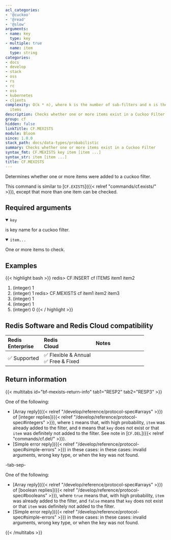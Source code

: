 ```yaml
---
acl_categories:
- '@cuckoo'
- '@read'
- '@slow'
arguments:
- name: key
  type: key
- multiple: true
  name: item
  type: string
categories:
- docs
- develop
- stack
- oss
- rs
- rc
- oss
- kubernetes
- clients
complexity: O(k * n), where k is the number of sub-filters and n is the number of
  items
description: Checks whether one or more items exist in a Cuckoo Filter
group: cf
hidden: false
linkTitle: CF.MEXISTS
module: Bloom
since: 1.0.0
stack_path: docs/data-types/probabilistic
summary: Checks whether one or more items exist in a Cuckoo Filter
syntax_fmt: CF.MEXISTS key item [item ...]
syntax_str: item [item ...]
title: CF.MEXISTS
---
```

Determines whether one or more items were added to a cuckoo filter.

This command is similar to [`CF.EXISTS`]({{< relref "commands/cf.exists/" >}}), except that more than one item can be checked.

## Required arguments

<details open><summary><code>key</code></summary>

is key name for a cuckoo filter.

</details>

<details open><summary><code>item...</code></summary>

One or more items to check.
</details>

## Examples

{{< highlight bash >}}
redis> CF.INSERT cf ITEMS item1 item2
1) (integer) 1
2) (integer) 1
redis> CF.MEXISTS cf item1 item2 item3
1) (integer) 1
2) (integer) 1
3) (integer) 0
{{< / highlight >}}

## Redis Software and Redis Cloud compatibility

| Redis<br />Enterprise | Redis<br />Cloud | <span style="min-width: 9em; display: table-cell">Notes</span> |
|:----------------------|:-----------------|:------|
| <span title="Supported">&#x2705; Supported</span><br /> | <span title="Supported">&#x2705; Flexible & Annual</span><br /><span title="Supported">&#x2705; Free & Fixed</nobr></span> |  |


## Return information

{{< multitabs id="bf-mexists-return-info" 
    tab1="RESP2" 
    tab2="RESP3" >}}

One of the following:
* [Array reply]({{< relref "/develop/reference/protocol-spec#arrays" >}}) of [integer replies]({{< relref "/develop/reference/protocol-spec#integers" >}}), where `1` means that, with high probability, `item` was already added to the filter, and `0` means that `key` does not exist or that `item` was definitely not added to the filter. See note in [`CF.DEL`]({{< relref "commands/cf.del/" >}}).
* [Simple error reply]({{< relref "/develop/reference/protocol-spec#simple-errors" >}}) in these cases: in these cases: invalid arguments, wrong key type, or when the key was not found.

-tab-sep-

One of the following:
* [Array reply]({{< relref "/develop/reference/protocol-spec#arrays" >}}) of [boolean replies]({{< relref "/develop/reference/protocol-spec#booleans" >}}), where `true` means that, with high probability, `item` was already added to the filter, and `false` means that `key` does not exist or that `item` was definitely not added to the filter.
* [Simple error reply]({{< relref "/develop/reference/protocol-spec#simple-errors" >}}) in these cases: in these cases: invalid arguments, wrong key type, or when the key was not found.

{{< /multitabs >}}
